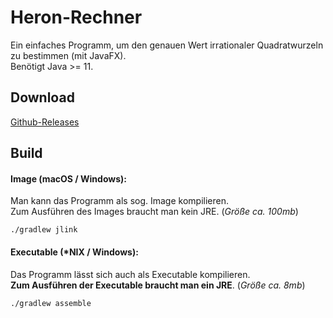# Heron-Rechner

Ein einfaches Programm, um den genauen Wert irrationaler Quadratwurzeln zu bestimmen (mit JavaFX).<br>
Benötigt Java >= 11.

## Download
[Github-Releases](https://github.com/PixelAgent007/javafx-heron-calc/releases)

## Build

#### Image (macOS / Windows):
Man kann das Programm als sog. Image kompilieren.<br>
Zum Ausführen des Images braucht man kein JRE. (*Größe ca. 100mb*)

```shell
./gradlew jlink
```

#### Executable (*NIX / Windows):
Das Programm lässt sich auch als Executable kompilieren.<br>
**Zum Ausführen der Executable braucht man ein JRE**.
(*Größe ca. 8mb*)

```shell
./gradlew assemble
```